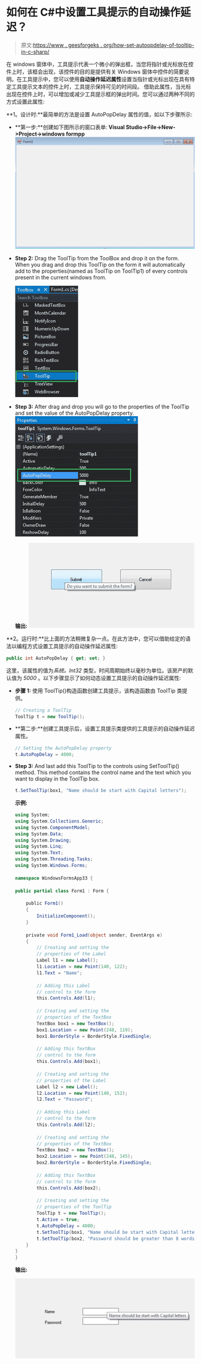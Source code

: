 # 如何在 C#中设置工具提示的自动操作延迟？

> 原文:[https://www . geesforgeks . org/how-set-autoopdelay-of-tooltip-in-c-sharp/](https://www.geeksforgeeks.org/how-to-set-autopopdelay-of-tooltip-in-c-sharp/)

在 windows 窗体中，工具提示代表一个微小的弹出框，当您将指针或光标放在控件上时，该框会出现，该控件的目的是提供有关 Windows 窗体中控件的简要说明。在工具提示中，您可以使用**自动操作延迟属性**设置当指针或光标出现在具有特定工具提示文本的控件上时，工具提示保持可见的时间段。
借助此属性，当光标出现在控件上时，可以增加或减少工具提示框的弹出时间。您可以通过两种不同的方式设置此属性:

**1。设计时:**最简单的方法是设置 AutoPopDelay 属性的值，如以下步骤所示:

*   **第一步:**创建如下图所示的窗口表单:
    **Visual Studio->File->New->Project->windows formpp**
    ![](img/de9202f1f4646167e60ea580d67273d9.png)
*   **Step 2:** Drag the ToolTip from the ToolBox and drop it on the form. When you drag and drop this ToolTip on the form it will automatically add to the properties(named as ToolTip on ToolTip1) of every controls present in the current windows from.

    ![](img/350d05c39f67ec9444b226e20fc599ec.png)

*   **Step 3:** After drag and drop you will go to the properties of the ToolTip and set the value of the AutoPopDelay property.
    ![](img/5576c238e8873e2f46165fc60ea51802.png)

    **输出:**
    ![](img/a9c99fc5a64ebf4384226643a98c7da5.png)

**2。运行时:**比上面的方法稍微复杂一点。在此方法中，您可以借助给定的语法以编程方式设置工具提示的自动操作延迟属性:

```cs
public int AutoPopDelay { get; set; }
```

这里，该属性的值为*系统。Int32* 类型，时间周期始终以毫秒为单位。该房产的默认值为 *5000* 。以下步骤显示了如何动态设置工具提示的自动操作延迟属性:

*   **步骤 1:** 使用 ToolTip()构造函数创建工具提示，该构造函数由 ToolTip 类提供。

    ```cs
    // Creating a ToolTip
    ToolTip t = new ToolTip();

    ```

*   **第二步:**创建工具提示后，设置工具提示类提供的工具提示的自动操作延迟属性。

    ```cs
    // Setting the AutoPopDelay property
    t.AutoPopDelay = 4000;

    ```

*   **Step 3:** And last add this ToolTip to the controls using SetToolTip() method. This method contains the control name and the text which you want to display in the ToolTip box.

    ```cs
    t.SetToolTip(box1, "Name should be start with Capital letters");
    ```

    **示例:**

    ```cs
    using System;
    using System.Collections.Generic;
    using System.ComponentModel;
    using System.Data;
    using System.Drawing;
    using System.Linq;
    using System.Text;
    using System.Threading.Tasks;
    using System.Windows.Forms;

    namespace WindowsFormsApp33 {

    public partial class Form1 : Form {

        public Form1()
        {
            InitializeComponent();
        }

        private void Form1_Load(object sender, EventArgs e)
        {
            // Creating and setting the 
            // properties of the Label
            Label l1 = new Label();
            l1.Location = new Point(140, 122);
            l1.Text = "Name";

            // Adding this Label 
            // control to the form
            this.Controls.Add(l1);

            // Creating and setting the 
            // properties of the TextBox
            TextBox box1 = new TextBox();
            box1.Location = new Point(248, 119);
            box1.BorderStyle = BorderStyle.FixedSingle;

            // Adding this TextBox 
            // control to the form
            this.Controls.Add(box1);

            // Creating and setting the
            // properties of the Label
            Label l2 = new Label();
            l2.Location = new Point(140, 152);
            l2.Text = "Password";

            // Adding this Label 
            // control to the form
            this.Controls.Add(l2);

            // Creating and setting the 
            // properties of the TextBox
            TextBox box2 = new TextBox();
            box2.Location = new Point(248, 145);
            box2.BorderStyle = BorderStyle.FixedSingle;

            // Adding this TextBox 
            // control to the form
            this.Controls.Add(box2);

            // Creating and setting the 
            // properties of the ToolTip
            ToolTip t = new ToolTip();
            t.Active = true;
            t.AutoPopDelay = 4000;
            t.SetToolTip(box1, "Name should be start with Capital letters");
            t.SetToolTip(box2, "Password should be greater than 8 words");
        }
    }
    }
    ```

    **输出:**

    ![](img/47302d9af4fde14a29574bfff1cb3b67.png)